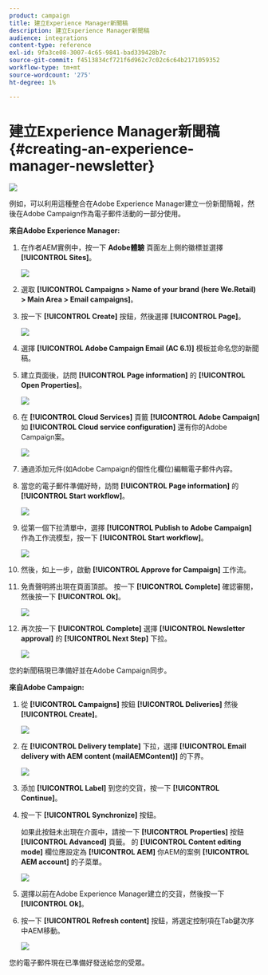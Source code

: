 ```yaml
---
product: campaign
title: 建立Experience Manager新聞稿
description: 建立Experience Manager新聞稿
audience: integrations
content-type: reference
exl-id: 9fa3ce08-3007-4c65-9841-bad339428b7c
source-git-commit: f4513834cf721f6d962c7c02c6c64b2171059352
workflow-type: tm+mt
source-wordcount: '275'
ht-degree: 1%

---
```


# 建立Experience Manager新聞稿{#creating-an-experience-manager-newsletter}

![](../../assets/common.svg)

例如，可以利用這種整合在Adobe Experience Manager建立一份新聞簡報，然後在Adobe Campaign作為電子郵件活動的一部分使用。

**來自Adobe Experience Manager:**

1. 在作者AEM實例中，按一下 **Adobe體驗** 頁面左上側的徽標並選擇 **[!UICONTROL Sites]**。

   ![](assets/aem_uc_1.png)

1. 選取 **[!UICONTROL Campaigns > Name of your brand (here We.Retail) > Main Area > Email campaigns]**。
1. 按一下 **[!UICONTROL Create]** 按鈕，然後選擇 **[!UICONTROL Page]**。

   ![](assets/aem_uc_2.png)

1. 選擇 **[!UICONTROL Adobe Campaign Email (AC 6.1)]** 模板並命名您的新聞稿。
1. 建立頁面後，訪問 **[!UICONTROL Page information]** 的 **[!UICONTROL Open Properties]**。

   ![](assets/aem_uc_3.png)

1. 在 **[!UICONTROL Cloud Services]** 頁籤 **[!UICONTROL Adobe Campaign]** 如 **[!UICONTROL Cloud service configuration]** 還有你的Adobe Campaign案。

   ![](assets/aem_uc_4.png)

1. 通過添加元件(如Adobe Campaign的個性化欄位)編輯電子郵件內容。
1. 當您的電子郵件準備好時，訪問 **[!UICONTROL Page information]** 的 **[!UICONTROL Start workflow]**。

   ![](assets/aem_uc_5.png)

1. 從第一個下拉清單中，選擇 **[!UICONTROL Publish to Adobe Campaign]** 作為工作流模型，按一下 **[!UICONTROL Start workflow]**。

   ![](assets/aem_uc_6.png)

1. 然後，如上一步，啟動 **[!UICONTROL Approve for Campaign]** 工作流。
1. 免責聲明將出現在頁面頂部。 按一下 **[!UICONTROL Complete]** 確認審閱，然後按一下 **[!UICONTROL Ok]**。

   ![](assets/aem_uc_7.png)

1. 再次按一下 **[!UICONTROL Complete]** 選擇 **[!UICONTROL Newsletter approval]** 的 **[!UICONTROL Next Step]** 下拉。

   ![](assets/aem_uc_8.png)

您的新聞稿現已準備好並在Adobe Campaign同步。

**來自Adobe Campaign:**

1. 從 **[!UICONTROL Campaigns]** 按鈕 **[!UICONTROL Deliveries]** 然後 **[!UICONTROL Create]**。

   ![](assets/aem_uc_9.png)

1. 在 **[!UICONTROL Delivery template]** 下拉，選擇 **[!UICONTROL Email delivery with AEM content (mailAEMContent)]** 的下界。

   ![](assets/aem_uc_10.png)

1. 添加 **[!UICONTROL Label]** 到您的交貨，按一下 **[!UICONTROL Continue]**。
1. 按一下 **[!UICONTROL Synchronize]** 按鈕。

   如果此按鈕未出現在介面中，請按一下 **[!UICONTROL Properties]** 按鈕 **[!UICONTROL Advanced]** 頁籤。 的 **[!UICONTROL Content editing mode]** 欄位應設定為 **[!UICONTROL AEM]** 你AEM的案例 **[!UICONTROL AEM account]** 的子菜單。

   ![](assets/aem_uc_11.png)

1. 選擇以前在Adobe Experience Manager建立的交貨，然後按一下 **[!UICONTROL Ok]**。
1. 按一下 **[!UICONTROL Refresh content]** 按鈕，將選定控制項在Tab鍵次序中AEM移動。

   ![](assets/aem_uc_12.png)

您的電子郵件現在已準備好發送給您的受眾。
